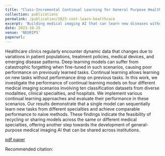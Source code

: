 ```yaml
---
title: "Class-Incremental Continual Learning for General Purpose Healthcare Models"
collection: publications
permalink: /publication/2023-cont-learn-healthcare
excerpt: 'Building medical imaging AI that can learn new diseases without catastrophic forgetting on previous tasks, in different medical modalities, specialties, and hospitals.'
date: 2023-10-25
venue: 'NEURIPS'
paperurl: 
---
```


Healthcare clinics regularly encounter dynamic data that changes due to variations in patient populations, treatment policies, medical devices, and emerging disease patterns. Deep learning models can suffer from catastrophic forgetting when fine-tuned in such scenarios, causing poor performance on previously learned tasks. Continual learning allows learning on new tasks without performance drop on previous tasks. In this work, we investigate the performance of continual learning models on four different medical imaging scenarios involving ten classification datasets from diverse modalities, clinical specialties, and hospitals. We implement various continual learning approaches and evaluate their performance in these scenarios. Our results demonstrate that a single model can sequentially learn new tasks from different specialties and achieve comparable performance to naive methods. These findings indicate the feasibility of recycling or sharing models across the same or different medical specialties, offering another step towards the development of general-purpose medical imaging AI that can be shared across institutions.

[pdf paper](/files/2023-cont-learn-healthcare.pdf)

Recommended citation: 